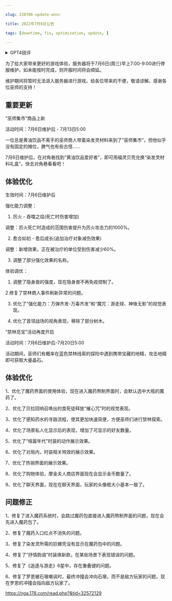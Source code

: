 ```yaml
---

slug: 220706-update-annc

title: 2022年7月6日公告

tags: [downtime, fix, optimization, update, ]

---
```


<details>

<summary>GPT4锐评</summary>



</details>

<!--truncate-->


为了给大家带来更好的游戏体验，服务器将于7月6日(周三)早上7:00-9:00进行停服维护，如未能按时完成，则开服时间将会顺延。

维护期间将暂时无法进入服务器进行游戏，给各位带来的不便，敬请谅解。感谢各位巫师的支持！

## 重要更新
“巫师集市”商品上新

活动时间：7月6日维护后 - 7月13日5:00

一位总是黄油饮品不离手的巫师商人带着染发灵材料来到了“巫师集市”，但他似乎没有固定的摊位，脾气也有些古怪……

7月6日维护后，在对角巷找到“黄油饮品爱好者”，即可用福灵贝壳兑换“染发灵材料礼盒”，快去对角巷看看吧！

## <span id='optimization'>体验优化</span>
生效时间：7月6日维护后

强化能力调整：

1. 厉火 - 吞噬之焰(死亡时伤害增加)

调整：厉火死亡时造成的范围伤害提升为厉火攻击力的1000%。

2. 愈合如初 - 愈后成长(追加治疗对象减伤效果)

调整：新增效果，正在被治疗的单位受到伤害减少60%。

3. 调整了部分强化效果的名称。

体验调优：

1. 调整了隐身兽的强度，现在隐身兽不再免疫控制了。

2.修复了禁林商人事件刷新异常的问题。

3. 优化了“强化能力：万弹齐发-万毒齐发”和“魔咒：游走球、神锋无影”的视觉表现。

4. 优化了首领战场的视角表现，移除了部分树木。

“禁林觅宝”活动再度开启

活动时间：7月6日维护后-7月20日5:00

活动期间，巫师们有概率在蓝色禁林线索的探险中遇到携带宝藏的地精，攻击地精即可获取大量晶石。

## <span id='optimization'>体验优化</span>
1、优化了魔药界面的使用体验，现在进入魔药熬制界面时，会默认选中大瓶的魔药了。

2、优化了贝拉回响召唤出的食死徒释放“摧心咒”时的视觉表现。

3、优化了感知药水的寻路流程，使其更加快速简便，方便巫师们进行禁林探索。

4、优化了场景私人化显示后的表现，增加了可显示的好友数量。

5、优化了“喧嚣年代”时装的动作展示效果。

6、优化了对局内，时装相关特效的展示效果。

7、优化了热销界面的展示效果。

8、优化了购物体验，摩金夫人商店界面现在会显示金币数量了。

9、优化了聊天界面，现在在聊天界面，玩家的头像框大小基本一致了。

## <span id='fix'>问题修正</span>
1、修复了进入魔药系统时，会跳过魔药包直接进入魔药熬制界面的问题，现在会先进入魔药包了。

2、修复了魔药入口红点不消失的问题。

3、修复了染发灵所需的巨螺壳没有显示在魔药包中的问题。

4、修复了“抒情韵调”时装焕新款，在某些场景下表现错误的问题。

5、修复了《追逐与游走》6星中，存在重叠键的问题。

6、修复了罗恩被石墩嘲讽时，最终冲撞会冲向石墩，而不是敌方玩家的问题，现在罗恩的冲撞会指向敌方玩家了。

https://nga.178.com/read.php?&tid=32572129